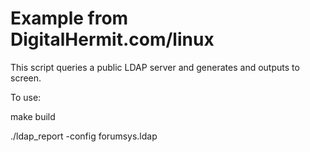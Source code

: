 # Example from DigitalHermit.com/linux

This script queries a public LDAP server and generates
and outputs to screen.

To use: 

make build

./ldap\_report -config forumsys.ldap
